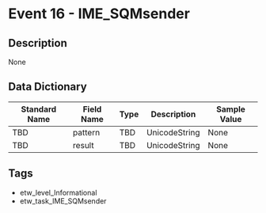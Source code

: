 # Event 16 - IME_SQMsender

## Description
None

## Data Dictionary
|Standard Name|Field Name|Type|Description|Sample Value|
|---|---|---|---|---|
|TBD|pattern|TBD|UnicodeString|None|None|
|TBD|result|TBD|UnicodeString|None|None|

## Tags
* etw_level_Informational
* etw_task_IME_SQMsender